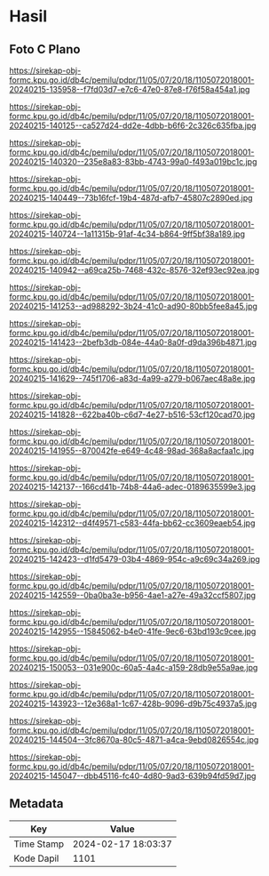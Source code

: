 # Hasil

## Foto C Plano

https://sirekap-obj-formc.kpu.go.id/db4c/pemilu/pdpr/11/05/07/20/18/1105072018001-20240215-135958--f7fd03d7-e7c6-47e0-87e8-f76f58a454a1.jpg

https://sirekap-obj-formc.kpu.go.id/db4c/pemilu/pdpr/11/05/07/20/18/1105072018001-20240215-140125--ca527d24-dd2e-4dbb-b6f6-2c326c635fba.jpg

https://sirekap-obj-formc.kpu.go.id/db4c/pemilu/pdpr/11/05/07/20/18/1105072018001-20240215-140320--235e8a83-83bb-4743-99a0-f493a019bc1c.jpg

https://sirekap-obj-formc.kpu.go.id/db4c/pemilu/pdpr/11/05/07/20/18/1105072018001-20240215-140449--73b16fcf-19b4-487d-afb7-45807c2890ed.jpg

https://sirekap-obj-formc.kpu.go.id/db4c/pemilu/pdpr/11/05/07/20/18/1105072018001-20240215-140724--1a11315b-91af-4c34-b864-9ff5bf38a189.jpg

https://sirekap-obj-formc.kpu.go.id/db4c/pemilu/pdpr/11/05/07/20/18/1105072018001-20240215-140942--a69ca25b-7468-432c-8576-32ef93ec92ea.jpg

https://sirekap-obj-formc.kpu.go.id/db4c/pemilu/pdpr/11/05/07/20/18/1105072018001-20240215-141253--ad988292-3b24-41c0-ad90-80bb5fee8a45.jpg

https://sirekap-obj-formc.kpu.go.id/db4c/pemilu/pdpr/11/05/07/20/18/1105072018001-20240215-141423--2befb3db-084e-44a0-8a0f-d9da396b4871.jpg

https://sirekap-obj-formc.kpu.go.id/db4c/pemilu/pdpr/11/05/07/20/18/1105072018001-20240215-141629--745f1706-a83d-4a99-a279-b067aec48a8e.jpg

https://sirekap-obj-formc.kpu.go.id/db4c/pemilu/pdpr/11/05/07/20/18/1105072018001-20240215-141828--622ba40b-c6d7-4e27-b516-53cf120cad70.jpg

https://sirekap-obj-formc.kpu.go.id/db4c/pemilu/pdpr/11/05/07/20/18/1105072018001-20240215-141955--870042fe-e649-4c48-98ad-368a8acfaa1c.jpg

https://sirekap-obj-formc.kpu.go.id/db4c/pemilu/pdpr/11/05/07/20/18/1105072018001-20240215-142137--166cd41b-74b8-44a6-adec-0189635599e3.jpg

https://sirekap-obj-formc.kpu.go.id/db4c/pemilu/pdpr/11/05/07/20/18/1105072018001-20240215-142312--d4f49571-c583-44fa-bb62-cc3609eaeb54.jpg

https://sirekap-obj-formc.kpu.go.id/db4c/pemilu/pdpr/11/05/07/20/18/1105072018001-20240215-142423--d1fd5479-03b4-4869-954c-a9c69c34a269.jpg

https://sirekap-obj-formc.kpu.go.id/db4c/pemilu/pdpr/11/05/07/20/18/1105072018001-20240215-142559--0ba0ba3e-b956-4ae1-a27e-49a32ccf5807.jpg

https://sirekap-obj-formc.kpu.go.id/db4c/pemilu/pdpr/11/05/07/20/18/1105072018001-20240215-142955--15845062-b4e0-41fe-9ec6-63bd193c9cee.jpg

https://sirekap-obj-formc.kpu.go.id/db4c/pemilu/pdpr/11/05/07/20/18/1105072018001-20240215-150053--031e900c-60a5-4a4c-a159-28db9e55a9ae.jpg

https://sirekap-obj-formc.kpu.go.id/db4c/pemilu/pdpr/11/05/07/20/18/1105072018001-20240215-143923--12e368a1-1c67-428b-9096-d9b75c4937a5.jpg

https://sirekap-obj-formc.kpu.go.id/db4c/pemilu/pdpr/11/05/07/20/18/1105072018001-20240215-144504--3fc8670a-80c5-4871-a4ca-9ebd0826554c.jpg

https://sirekap-obj-formc.kpu.go.id/db4c/pemilu/pdpr/11/05/07/20/18/1105072018001-20240215-145047--dbb45116-fc40-4d80-9ad3-639b94fd59d7.jpg


## Metadata

| Key        | Value               |
| ---------- | ------------------- |
| Time Stamp | 2024-02-17 18:03:37 |
| Kode Dapil | 1101                |



